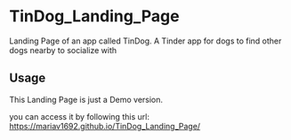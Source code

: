 # TinDog_Landing_Page
Landing Page of an app called TinDog.
A Tinder app for dogs to find other dogs nearby to socialize with


## Usage

This Landing Page is just a Demo version.

you can access it by following this url: https://mariav1692.github.io/TinDog_Landing_Page/

